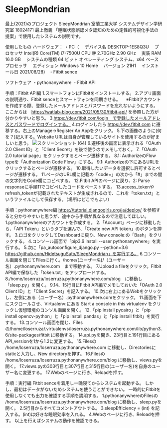 # SleepMondrian
最上(2021)のプロジェクト
SleepMondrian
室蘭工業大学 システムデザイン学研究室 18024171 最上徹義
「睡眠状態誤認メタ認知のための定性的可視化手法の提案」で使用したシステムの説明です。

使用したもの
ハードウェア：
・PC（
　デバイス名	DESKTOP-1ES8Q3U
　プロセッサ	Intel(R) Core(TM) i7-7500U CPU @ 2.70GHz   2.90 GHz
　実装 RAM	16.0 GB
　システムの種類	64 ビット オペレーティング システム、x64 ベース プロセッサ
　エディション	Windows 10 Home
　バージョン	21H1
　インストール日	‎2021/‎08/‎28）
・Fitbit sence

ソフトウェア
・pythonanywhere
・Fitbit API

手順：Fitbit API編
1.スマートフォンにFitbitをインストールする。
2.アプリ画面の説明通り、Fitbit senceとスマートフォンを同期させる。
　※Fitbitアカウントを作成する際、登録したメールアドレスとパスワードを忘れないようにする。
ここからは　https://watlab-blog.com/2021/05/30/fitbit-api/ を参照した方が分かりやすいと思う。
3.https://dev.fitbit.com/login　で登録したメールアドレスとパスワードでログインする。
4.ログインしたら https://dev.fitbit.com に遷移する。右上のManage→Register An Appをクリック。
5.下の画像のように(何を？)記入する。Website URLは自身が管理しているサイトを使用するのが好ましいと思う。
![スクリーンショット (64)](https://user-images.githubusercontent.com/92623489/152735133-e0305e32-8e29-4c73-8353-bfd61fed6813.png)
6.遷移後の画面に表示される「OAuth 2.0 Client ID」と「Client Secret」を後で使うのでメモしておく。
7.「OAuth 2.0 tutorial page」をクリックするとページ遷移する。
8.1: AuthorizeのFlow typeを「Authorization Code Flow」にする。
9.1: Authorizeの下にあるURLをクリックするとページが遷移する。
10.取得したいデータを選択し許可するとページが遷移する。
11.ページのURL欄に記載の「code=」の次から「#」までの間の文字列をCode欄にコピペする。
12.Fitbit APIのページに戻り、2: Parse responseに手順11でコピペしたコードをペーストする。
13.access_tokenやrefresh_tokenが記載されたテキストが生成されるので、これを「token.txt」というファイルにして保存する。（場所はどこでもよい）

手順：pythonanywhere編
https://tutorial.djangogirls.org/ja/deploy/ を参照すると分かりやすいと思うが、途中から手順が異なるので注意してほしい。
1.pythonanywhereのアカウントを作成する。
2.「Account」ページに移動したら、「API Token」というタブを選んで、「Create new API token」のボタンを押す。
3.ロゴをクリックしてDashboardに戻り、New console:の「Bash」をクリックする。
4.コンソール画面で「pip3.6 install --user pythonanywhere」を実行する。
5.次に「pa_autoconfigure_django.py --python=3.6 https://github.com/HidetsuguSuto/SleepMondrian」を実行する。
6.コンソール画面を閉じてFilesに行く。/home/(ユーザー名)/（ユーザー名）.pythonanywhere.com　まで移動する。
7.Upload a fileをクリック。Fitbit API編で保存した「token.txt」をアップロードする。
8./home/loserruza/loserruza.pythonanywhere.com/blog　に移動し「sleep.py」を開く。
9.14、15行目にFitbit API編でメモしておいた「OAuth 2.0 Client ID」と「Client Secret」を記入する。
10.次に右上にあるWebをクリックし、左側にある（ユーザー名）.pythonanywhere.comをクリック。
11.画面を下にスクロールさせ、Virtualenv:にある Start a console in this virtualenv をクリックし仮想環境のコンソル画面を開く。
12.「pip install pycairo」と「pip install opencv-python」と「pip install pandas」と「pip install fitbit」を実行する。
13.コンソール画面を閉じ、Filesの/home/loserruza/.virtualenvs/loserruza.pythonanywhere.com/lib/python3.6/site-packages/fitbit に移動する。
14.api.pyを開き、23行目と191行目にあるAPI_versionを1から1.2に変更する。
15.Filesの /home/loserruza/loserruza.pythonanywhere.com に移動し、Directoriesにstaticと入力し、New directoryを押す。
16.Filesの /home/loserruza/loserruza.pythonanywhere.com/blog に移動し、views.pyを開く。
17.views.pyの303行目と307行目と315行目の(ユーザー名)を自身のユーザー名に変更する。
17.Webのページに行き、Reloadを押す。

手順：実行編
Fitbit senceを着用し一晩寝てからシステムを起動する。
しかし、最初はデータがないためシステムを使うことができない。
一時的にFitbitを使用しなくても出力を確認する手順を説明する。
1.pythonanywhereのFilesの /home/loserruza/loserruza.pythonanywhere.com/blog に移動し、sleep.pyを開く。
2.5行目からすべてコメントアウトする。
3.sleepEfficiency = (int) を記入する。(int)は好きな睡眠効率を入れる。
4.Webのページに行き、Reloadを押す。
以上を行えばシステムの動作を確認できる。
